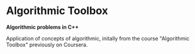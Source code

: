 # Algorithmic Toolbox
__Algorithmic problems in C++__

Application of concepts of algorithmic, initally from the course "Algorithmic Toolbox" previously on Coursera.
